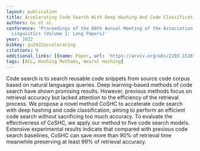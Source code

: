 ```yaml
---
layout: publication
title: Accelerating Code Search With Deep Hashing And Code Classification
authors: Gu et al.
conference: 'Proceedings of the 60th Annual Meeting of the Association for Computational
  Linguistics (Volume 1: Long Papers)'
year: 2022
bibkey: gu2022accelerating
citations: 9
additional_links: [{name: Paper, url: 'https://arxiv.org/abs/2203.15287'}]
tags: [ACL, Hashing Methods, Neural Hashing]
---
```

Code search is to search reusable code snippets from source code corpus based
on natural languages queries. Deep learning-based methods of code search have
shown promising results. However, previous methods focus on retrieval accuracy
but lacked attention to the efficiency of the retrieval process. We propose a
novel method CoSHC to accelerate code search with deep hashing and code
classification, aiming to perform an efficient code search without sacrificing
too much accuracy. To evaluate the effectiveness of CoSHC, we apply our method
to five code search models. Extensive experimental results indicate that
compared with previous code search baselines, CoSHC can save more than 90% of
retrieval time meanwhile preserving at least 99% of retrieval accuracy.